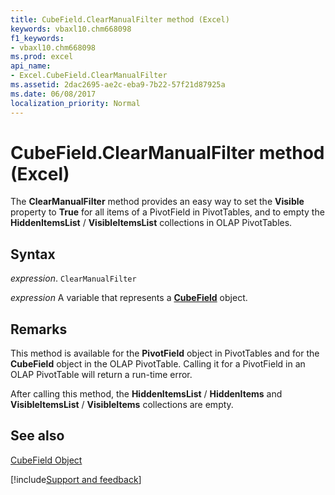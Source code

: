 ```yaml
---
title: CubeField.ClearManualFilter method (Excel)
keywords: vbaxl10.chm668098
f1_keywords:
- vbaxl10.chm668098
ms.prod: excel
api_name:
- Excel.CubeField.ClearManualFilter
ms.assetid: 2dac2695-ae2c-eba9-7b22-57f21d87925a
ms.date: 06/08/2017
localization_priority: Normal
---
```



# CubeField.ClearManualFilter method (Excel)

The  **ClearManualFilter** method provides an easy way to set the **Visible** property to **True** for all items of a PivotField in PivotTables, and to empty the **HiddenItemsList** / **VisibleItemsList** collections in OLAP PivotTables.


## Syntax

_expression_. `ClearManualFilter`

_expression_ A variable that represents a **[CubeField](Excel.CubeField.md)** object.


## Remarks

This method is available for the  **PivotField** object in PivotTables and for the **CubeField** object in the OLAP PivotTable. Calling it for a PivotField in an OLAP PivotTable will return a run-time error.

After calling this method, the  **HiddenItemsList** / **HiddenItems** and **VisibleItemsList** / **VisibleItems** collections are empty.


## See also


[CubeField Object](Excel.CubeField.md)

[!include[Support and feedback](~/includes/feedback-boilerplate.md)]